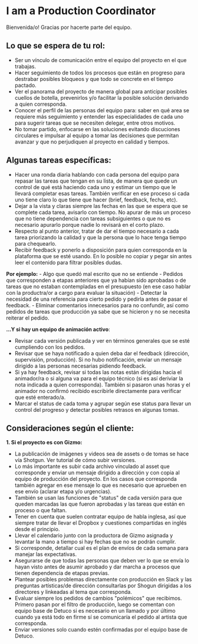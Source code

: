 # I am a Production Coordinator
Bienvenida/o! Gracias por hacerte parte del equipo.

## **Lo que se espera de tu rol:**
- Ser un vínculo de comunicación entre el equipo del proyecto en el que trabajas.
- Hacer seguimiento de todos los procesos que están en progreso para destrabar posibles bloqueos y que todo se concrete en el tiempo pactado.
- Ver el panorama del proyecto de manera global para anticipar posibles cuellos de botella, prevenirlos y/o facilitar la posible solución derivando a quien corresponda.
- Conocer el perfil de las personas del equipo para: saber en qué area se requiere más seguimiento y entender las especialidades de cada uno para sugerir tareas que se necesiten delegar, entre otros motivos.
- No tomar partido, enfocarse en las soluciones evitando discuciones circulares e impulsar al equipo a tomar las decisiones que permitan avanzar y que no perjudiquen al proyecto en calidad y tiempos.

## **Algunas tareas específicas:**
- Hacer una ronda diaria hablando con cada persona del equipo para repasar las tareas que tengan en su lista, de manera que quede un control de qué está haciendo cada uno y estimar un tiempo que le llevará completar esas tareas. También verificar en ese proceso si cada uno tiene claro lo que tiene que hacer (brief, feedback, fecha, etc). 
- Dejar a la vista y claras siempre las fechas en las que se espera que se complete cada tarea, avisarlo con tiempo. No apurar de más un proceso que no tiene dependencia con tareas subsiguientes o que no es necesario apurarlo porque nadie lo revisará en el corto plazo. 
- Respecto al punto anterior, tratar de dar el tiempo necesario a cada tarea priorizando la calidad y que la persona que lo hace tenga tiempo para chequearlo.
- Recibir feedback y ponerlo a disposición para quien corresponda en la plataforma que se esté usando. En lo posible no copiar y pegar sin antes leer el contenido para filtrar posibles dudas. 

**Por ejemplo:**
     - Algo que quedó mal escrito que no se entiende
     - Pedidos que corresponden a etapas anteriores que ya habían sido aprobadas o de tareas que no   estaban contempladas en el presupuesto (en ese caso hablar con la productra/or a cargo para evaluar la situación)
     - Detectar la necesidad de una referencia para cierto pedido y pedirla antes de pasar el feedback.
     - Eliminar comentarios innecesarios para no confundir, así como pedidos de tareas que producción   ya sabe que se hicieron y no se necesita reiterar el pedido. 

**...Y si hay un equipo de animación activo**:
- Revisar cada versión publicada y ver en términos generales que se esté cumpliendo con los pedidos.
- Revisar que se haya notificado a quien deba dar el feedback (dirección, supervisión, producción). Si no hubo notificación, enviar un mensaje dirigido a las personas necesarias pidiendo feedback. 
- Si ya hay feedback, revisar si todas las notas están dirigidas hacia el animador/ra o si alguna va para el equipo técnico (si es así deriviar la nota indicada a quien corresponda). También si pasaron unas horas y el animador no confirmó recibido escribirle directamente para verificar que esté enterado/a.
- Marcar el status de cada toma y agrupar según ese status para llevar un control del progreso y detectar posibles retrasos en algunas tomas. 

## Consideraciones según el cliente:

**1. Si el proyecto es con Gizmo:**
- La publicación de imágenes y videos sea de assets o de tomas se hace vía Shotgun. Ver tutorial de cómo subir versiones. 
- Lo más importante es subir cada archivo vinculado al asset que corresponde y enviar un mensaje dirigido a dirección y con copia al equipo de producción del proyecto. En los casos que corresponda también agregar en ese mensaje lo que es necesario que aprueben en ese envío (aclarar etapa y/o urgencias). 
- También se usan las funciones de "status" de cada versión para que queden marcadas las que fueron aprobadas y las tareas que están en proceso o que faltan. 
- Tener en cuenta que suelen contratar equipo de habla inglesa, así que siempre tratar de llevar el Dropbox y cuestiones compartidas en inglés desde el principio.
- Llevar el calendario junto con la productora de Gizmo asignada y levantar la mano a tiempo si hay fechas que no se podrán cumplir. 
- Si corresponde, detallar cual es el plan de envíos de cada semana para manejar las expectativas.
- Asegurarse de que todas las personas que deben ver lo que se envía lo hayan visto antes de asumir aprobado y dar marcha a procesos que tienen dependencia de etapas previas.
- Plantear posibles problemas directamente con producción en Slack y las preguntas artísticas/de dirección consultarlas por Shogun dirigidas a los directores y linkeadas al tema que corresponda.
- Evaluar siempre los pedidos de cambios "polémicos" que recibimos. Primero pasan por el filtro de producción, luego se comentan con equipo base de Detuco si es necesario en un llamado y por último cuando ya está todo en firme sí se comunicaría el pedido al artista que corresponda.  
- Enviar versiones solo cuando estén confirmadas por el equipo base de Detuco.





